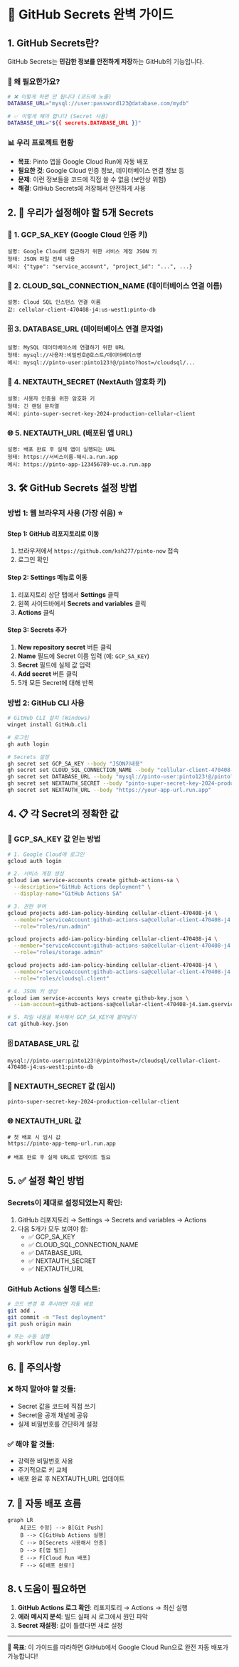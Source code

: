 # 🔐 GitHub Secrets 완벽 가이드

## 1. GitHub Secrets란?

GitHub Secrets는 **민감한 정보를 안전하게 저장**하는 GitHub의 기능입니다.

### 🤔 왜 필요한가요?
```bash
# ❌ 이렇게 하면 안 됩니다 (코드에 노출)
DATABASE_URL="mysql://user:password123@database.com/mydb"

# ✅ 이렇게 해야 합니다 (Secret 사용)
DATABASE_URL="${{ secrets.DATABASE_URL }}"
```

### 📊 우리 프로젝트 현황
- **목표**: Pinto 앱을 Google Cloud Run에 자동 배포
- **필요한 것**: Google Cloud 인증 정보, 데이터베이스 연결 정보 등
- **문제**: 이런 정보들을 코드에 직접 쓸 수 없음 (보안상 위험)
- **해결**: GitHub Secrets에 저장해서 안전하게 사용

## 2. 📝 우리가 설정해야 할 5개 Secrets

### 🔑 1. GCP_SA_KEY (Google Cloud 인증 키)
```
설명: Google Cloud에 접근하기 위한 서비스 계정 JSON 키
형태: JSON 파일 전체 내용
예시: {"type": "service_account", "project_id": "...", ...}
```

### 🔗 2. CLOUD_SQL_CONNECTION_NAME (데이터베이스 연결 이름)
```
설명: Cloud SQL 인스턴스 연결 이름
값: cellular-client-470408-j4:us-west1:pinto-db
```

### 🗄️ 3. DATABASE_URL (데이터베이스 연결 문자열)
```
설명: MySQL 데이터베이스에 연결하기 위한 URL
형태: mysql://사용자:비밀번호@호스트/데이터베이스명
예시: mysql://pinto-user:pinto123!@/pinto?host=/cloudsql/...
```

### 🔐 4. NEXTAUTH_SECRET (NextAuth 암호화 키)
```
설명: 사용자 인증을 위한 암호화 키
형태: 긴 랜덤 문자열
예시: pinto-super-secret-key-2024-production-cellular-client
```

### 🌐 5. NEXTAUTH_URL (배포된 앱 URL)
```
설명: 배포 완료 후 실제 앱이 실행되는 URL
형태: https://서비스이름-해시.a.run.app
예시: https://pinto-app-123456789-uc.a.run.app
```

## 3. 🛠️ GitHub Secrets 설정 방법

### 방법 1: 웹 브라우저 사용 (가장 쉬움) ⭐

#### Step 1: GitHub 리포지토리로 이동
1. 브라우저에서 `https://github.com/ksh277/pinto-now` 접속
2. 로그인 확인

#### Step 2: Settings 메뉴로 이동
1. 리포지토리 상단 탭에서 **Settings** 클릭
2. 왼쪽 사이드바에서 **Secrets and variables** 클릭
3. **Actions** 클릭

#### Step 3: Secrets 추가
1. **New repository secret** 버튼 클릭
2. **Name** 필드에 Secret 이름 입력 (예: `GCP_SA_KEY`)
3. **Secret** 필드에 실제 값 입력
4. **Add secret** 버튼 클릭
5. 5개 모든 Secret에 대해 반복

### 방법 2: GitHub CLI 사용

```bash
# GitHub CLI 설치 (Windows)
winget install GitHub.cli

# 로그인
gh auth login

# Secrets 설정
gh secret set GCP_SA_KEY --body "JSON키내용"
gh secret set CLOUD_SQL_CONNECTION_NAME --body "cellular-client-470408-j4:us-west1:pinto-db"
gh secret set DATABASE_URL --body "mysql://pinto-user:pinto123!@/pinto?host=/cloudsql/..."
gh secret set NEXTAUTH_SECRET --body "pinto-super-secret-key-2024-production"
gh secret set NEXTAUTH_URL --body "https://your-app-url.run.app"
```

## 4. 📋 각 Secret의 정확한 값

### 🔑 GCP_SA_KEY 값 얻는 방법

```bash
# 1. Google Cloud에 로그인
gcloud auth login

# 2. 서비스 계정 생성
gcloud iam service-accounts create github-actions-sa \
  --description="GitHub Actions deployment" \
  --display-name="GitHub Actions SA"

# 3. 권한 부여
gcloud projects add-iam-policy-binding cellular-client-470408-j4 \
  --member="serviceAccount:github-actions-sa@cellular-client-470408-j4.iam.gserviceaccount.com" \
  --role="roles/run.admin"

gcloud projects add-iam-policy-binding cellular-client-470408-j4 \
  --member="serviceAccount:github-actions-sa@cellular-client-470408-j4.iam.gserviceaccount.com" \
  --role="roles/storage.admin"

gcloud projects add-iam-policy-binding cellular-client-470408-j4 \
  --member="serviceAccount:github-actions-sa@cellular-client-470408-j4.iam.gserviceaccount.com" \
  --role="roles/cloudsql.client"

# 4. JSON 키 생성
gcloud iam service-accounts keys create github-key.json \
  --iam-account=github-actions-sa@cellular-client-470408-j4.iam.gserviceaccount.com

# 5. 파일 내용을 복사해서 GCP_SA_KEY에 붙여넣기
cat github-key.json
```

### 🗄️ DATABASE_URL 값
```
mysql://pinto-user:pinto123!@/pinto?host=/cloudsql/cellular-client-470408-j4:us-west1:pinto-db
```

### 🔐 NEXTAUTH_SECRET 값 (임시)
```
pinto-super-secret-key-2024-production-cellular-client
```

### 🌐 NEXTAUTH_URL 값
```
# 첫 배포 시 임시 값
https://pinto-app-temp-url.run.app

# 배포 완료 후 실제 URL로 업데이트 필요
```

## 5. ✅ 설정 확인 방법

### Secrets이 제대로 설정되었는지 확인:
1. GitHub 리포지토리 → Settings → Secrets and variables → Actions
2. 다음 5개가 모두 보여야 함:
   - ✅ GCP_SA_KEY
   - ✅ CLOUD_SQL_CONNECTION_NAME  
   - ✅ DATABASE_URL
   - ✅ NEXTAUTH_SECRET
   - ✅ NEXTAUTH_URL

### GitHub Actions 실행 테스트:
```bash
# 코드 변경 후 푸시하면 자동 배포
git add .
git commit -m "Test deployment"
git push origin main

# 또는 수동 실행
gh workflow run deploy.yml
```

## 6. 🚨 주의사항

### ❌ 하지 말아야 할 것들:
- Secret 값을 코드에 직접 쓰기
- Secret을 공개 채널에 공유
- 실제 비밀번호를 간단하게 설정

### ✅ 해야 할 것들:
- 강력한 비밀번호 사용
- 주기적으로 키 교체
- 배포 완료 후 NEXTAUTH_URL 업데이트

## 7. 🔄 자동 배포 흐름

```mermaid
graph LR
    A[코드 수정] --> B[Git Push]
    B --> C[GitHub Actions 실행]
    C --> D[Secrets 사용해서 인증]
    D --> E[앱 빌드]
    E --> F[Cloud Run 배포]
    F --> G[배포 완료!]
```

## 8. 📞 도움이 필요하면

1. **GitHub Actions 로그 확인**: 리포지토리 → Actions → 최신 실행
2. **에러 메시지 분석**: 빌드 실패 시 로그에서 원인 파악
3. **Secret 재설정**: 값이 틀렸다면 새로 설정

---

**🎯 목표**: 이 가이드를 따라하면 GitHub에서 Google Cloud Run으로 완전 자동 배포가 가능합니다!